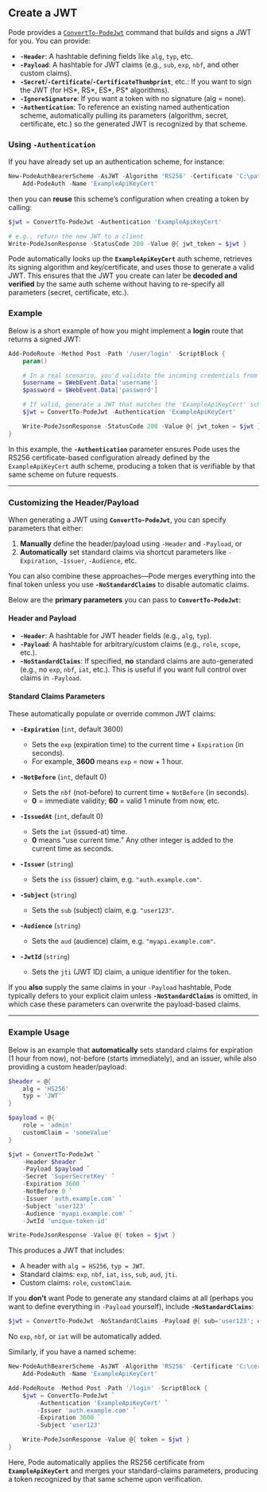 
## Create a JWT

Pode provides a [`ConvertTo-PodeJwt`](../../../../Functions/Authentication/ConvertTo-PodeJwt) command that builds and signs a JWT for you. You can provide:

- **`-Header`**: A hashtable defining fields like `alg`, `typ`, etc.
- **`-Payload`**: A hashtable for JWT claims (e.g., `sub`, `exp`, `nbf`, and other custom claims).
- **`-Secret`**/**`-Certificate`**/**`-CertificateThumbprint`**, etc.: If you want to sign the JWT (for HS*, RS*, ES*, PS* algorithms).
- **`-IgnoreSignature`**: If you want a token with no signature (alg = none).
- **`-Authentication`**: To reference an existing named authentication scheme, automatically pulling its parameters (algorithm, secret, certificate, etc.) so the generated JWT is recognized by that scheme.

### Using `-Authentication`

If you have already set up an authentication scheme, for instance:

```powershell
New-PodeAuthBearerScheme -AsJWT -Algorithm 'RS256' -Certificate 'C:\path\to\cert.pfx' -CertificatePassword (ConvertTo-SecureString "CertPass" -AsPlainText -Force) |
    Add-PodeAuth -Name 'ExampleApiKeyCert'
```

then you can **reuse** this scheme’s configuration when creating a token by calling:

```powershell
$jwt = ConvertTo-PodeJwt -Authentication 'ExampleApiKeyCert'

# e.g., return the new JWT to a client
Write-PodeJsonResponse -StatusCode 200 -Value @{ jwt_token = $jwt }
```

Pode automatically looks up the **`ExampleApiKeyCert`** auth scheme, retrieves its signing algorithm and key/certificate, and uses those to generate a valid JWT. This ensures that the JWT you create can later be **decoded and verified** by the same auth scheme without having to re-specify all parameters (secret, certificate, etc.).

### Example

Below is a short example of how you might implement a **login** route that returns a signed JWT:

```powershell
Add-PodeRoute -Method Post -Path '/user/login' -ScriptBlock {
    param()

    # In a real scenario, you'd validate the incoming credentials from $WebEvent.data
    $username = $WebEvent.Data['username']
    $password = $WebEvent.Data['password']

    # If valid, generate a JWT that matches the 'ExampleApiKeyCert' scheme
    $jwt = ConvertTo-PodeJwt -Authentication 'ExampleApiKeyCert'

    Write-PodeJsonResponse -StatusCode 200 -Value @{ jwt_token = $jwt }
}
```

In this example, the **`-Authentication`** parameter ensures Pode uses the RS256 certificate-based configuration already defined by the `ExampleApiKeyCert` auth scheme, producing a token that is verifiable by that same scheme on future requests.

---

### Customizing the Header/Payload

When generating a JWT using **`ConvertTo-PodeJwt`**, you can specify parameters that either:

1. **Manually** define the header/payload using `-Header` and `-Payload`, or
2. **Automatically** set standard claims via shortcut parameters like `-Expiration`, `-Issuer`, `-Audience`, etc.

You can also combine these approaches—Pode merges everything into the final token unless you use **`-NoStandardClaims`** to disable automatic claims.

Below are the **primary parameters** you can pass to **`ConvertTo-PodeJwt`**:

#### Header and Payload

- **`-Header`**: A hashtable for JWT header fields (e.g., `alg`, `typ`).
- **`-Payload`**: A hashtable for arbitrary/custom claims (e.g., `role`, `scope`, etc.).
- **`-NoStandardClaims`**: If specified, **no** standard claims are auto-generated (e.g., no `exp`, `nbf`, `iat`, etc.). This is useful if you want full control over claims in `-Payload`.

#### Standard Claims Parameters

These automatically populate or override common JWT claims:

- **`-Expiration`** (`int`, default 3600)
  - Sets the `exp` (expiration time) to the current time + `Expiration` (in seconds).
  - For example, **3600** means `exp` = now + 1 hour.

- **`-NotBefore`** (`int`, default 0)
  - Sets the `nbf` (not-before) to current time + `NotBefore` (in seconds).
  - **0** = immediate validity; **60** = valid 1 minute from now, etc.

- **`-IssuedAt`** (`int`, default 0)
  - Sets the `iat` (issued-at) time.
  - **0** means “use current time.” Any other integer is added to the current time as seconds.

- **`-Issuer`** (`string`)
  - Sets the `iss` (issuer) claim, e.g. `"auth.example.com"`.

- **`-Subject`** (`string`)
  - Sets the `sub` (subject) claim, e.g. `"user123"`.

- **`-Audience`** (`string`)
  - Sets the `aud` (audience) claim, e.g. `"myapi.example.com"`.

- **`-JwtId`** (`string`)
  - Sets the `jti` (JWT ID) claim, a unique identifier for the token.

If you **also** supply the same claims in your `-Payload` hashtable, Pode typically defers to your explicit claim unless **`-NoStandardClaims`** is omitted, in which case these parameters can overwrite the payload-based claims.

---

### Example Usage

Below is an example that **automatically** sets standard claims for expiration (1 hour from now), not-before (starts immediately), and an issuer, while also providing a custom header/payload:

```powershell
$header = @{
    alg = 'HS256'
    typ = 'JWT'
}

$payload = @{
    role = 'admin'
    customClaim = 'someValue'
}

$jwt = ConvertTo-PodeJwt `
    -Header $header `
    -Payload $payload `
    -Secret 'SuperSecretKey' `
    -Expiration 3600 `
    -NotBefore 0 `
    -Issuer 'auth.example.com' `
    -Subject 'user123' `
    -Audience 'myapi.example.com' `
    -JwtId 'unique-token-id'

Write-PodeJsonResponse -Value @{ token = $jwt }
```

This produces a JWT that includes:

- A header with `alg = HS256`, `typ = JWT`.
- Standard claims: `exp`, `nbf`, `iat`, `iss`, `sub`, `aud`, `jti`.
- Custom claims: `role`, `customClaim`.

If you **don’t** want Pode to generate any standard claims at all (perhaps you want to define everything in `-Payload` yourself), include **`-NoStandardClaims`**:

```powershell
$jwt = ConvertTo-PodeJwt -NoStandardClaims -Payload @{ sub='user123'; customKey='abc' } -Secret 'SuperSecretKey'
```

No `exp`, `nbf`, or `iat` will be automatically added.

Similarly, if you have a named scheme:

```powershell
New-PodeAuthBearerScheme -AsJWT -Algorithm 'RS256' -Certificate 'C:\cert.pfx' -CertificatePassword (ConvertTo-SecureString "CertPass" -AsPlainText -Force) |
    Add-PodeAuth -Name 'ExampleApiKeyCert'

Add-PodeRoute -Method Post -Path '/login' -ScriptBlock {
    $jwt = ConvertTo-PodeJwt `
        -Authentication 'ExampleApiKeyCert' `
        -Issuer 'auth.example.com' `
        -Expiration 3600 `
        -Subject 'user123'

    Write-PodeJsonResponse -Value @{ token = $jwt }
}
```

Here, Pode automatically applies the RS256 certificate from **`ExampleApiKeyCert`** and merges your standard-claims parameters, producing a token recognized by that same scheme upon verification.
